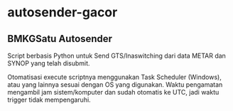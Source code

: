 # autosender-gacor

## BMKGSatu Autosender ##
Script berbasis Python untuk Send GTS/Inaswitching dari data METAR dan SYNOP yang telah disubmit.

Otomatisasi execute scriptnya menggunakan Task Scheduler (Windows), atau yang lainnya sesuai dengan OS yang digunakan.
Waktu pengamatan mengambil jam sistem/komputer dan sudah otomatis ke UTC, jadi waktu trigger tidak mempengaruhi.
